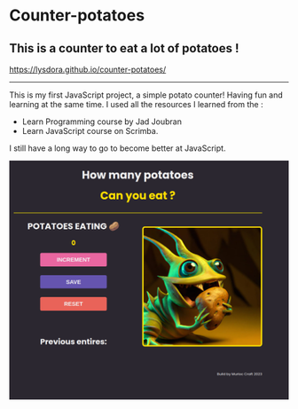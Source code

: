 # Counter-potatoes
## This is a counter to eat a lot of potatoes !

https://lysdora.github.io/counter-potatoes/

 ---
 This is my first JavaScript project, a simple potato counter! 
 Having fun and learning at the same time. 
 I used all the resources I learned from the :
 - Learn Programming course by Jad Joubran 
 - Learn JavaScript course on Scrimba.
 
 I still have a long way to go to become better at JavaScript.

 ![murloc eat](/img/screen-app.png "Murloc eat Potato")
